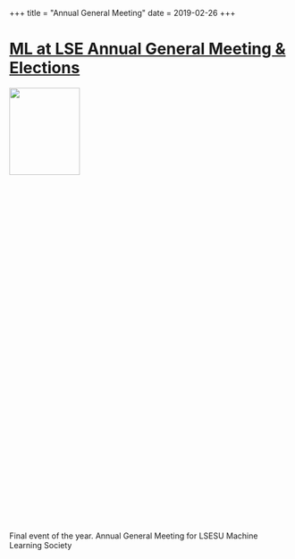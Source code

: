 +++
title = "Annual General Meeting"
date = 2019-02-26
+++

# [ML at LSE Annual General Meeting & Elections](https://www.facebook.com/events/992029874519568/)

<img src = "https://scontent.fhkg10-1.fna.fbcdn.net/v/t1.0-9/52420954_348517595754461_4973227169879687168_o.jpg?_nc_cat=101&_nc_sid=b386c4&_nc_ohc=O5_XwzDQPgMAX929c-8&_nc_ht=scontent.fhkg10-1.fna&oh=40c5115540d29b143f7964c11734a3f1&oe=5F143818" height=20% width=50%> 

Final event of the year. Annual General Meeting for LSESU Machine Learning Society
